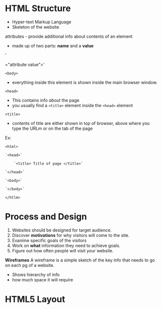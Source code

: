 # HTML Structure #
- Hyper-text Markup Language
- Skeleton of the website 

attributes - provide additional info about contents of an element
- made up of two parts: **name** and a **value**

'<p attribute name>="attribute value">'

`<body>`
- everything inside this element is shown inside the main browser window.

`<head>`
- This contains info *about* the page 
- you usually find a `<title>` element inside the `<head>` element

`<title>`
- contents of title are either shown in top of browser, above where you type the URLm or on the tab of the page

Ex:

`<html>` 

    `<head>`

        `<title> Title of page </title>`

    `</head>`

    `<body>`

    `</body>`

`</htlm>`
    



# Process and Design # 
1. Websites should be designed for target audience.
1. Discover **motivations** for why visitors will come to the site.
1. Examine specific goals of the visitors
1. Work on **what** information they need to achieve goals.
1. Figure out how often people  will visit your website.

**Wireframes**
A wireframe is a simple sketch of the key info that needs to go on each pg of a website. 
- Shows hierarchy of info
- how much space it will require

# HTML5 Layout #









